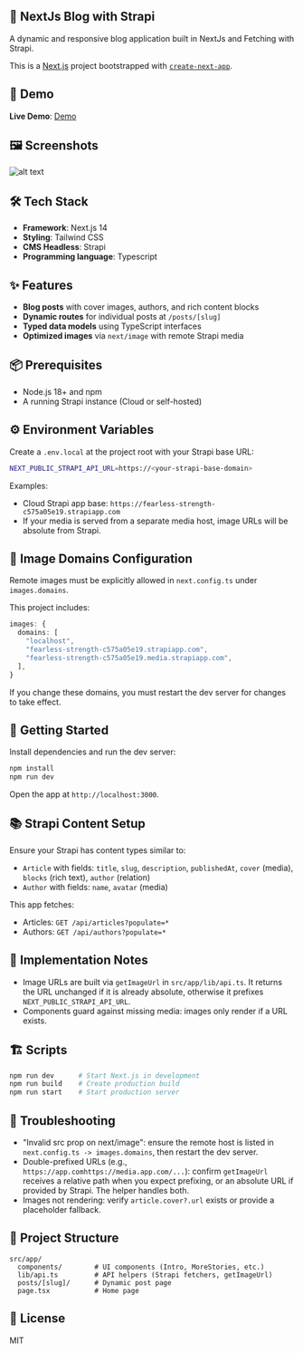 ## 📗 NextJs Blog with Strapi

A dynamic and responsive blog application built in NextJs and Fetching with Strapi.

This is a [Next.js](https://nextjs.org) project bootstrapped with [`create-next-app`](https://nextjs.org/docs/app/api-reference/cli/create-next-app).

## 🚀 Demo

**Live Demo**: [Demo](https://nextjs-strapi-blog-8lf6.onrender.com)

## 🖼️ Screenshots

![alt text](https://repository-images.githubusercontent.com/1067267080/3c8a6d79-392a-4a88-8360-d5f98c7f6db9)

## 🛠️ Tech Stack

- **Framework**: Next.js 14
- **Styling**: Tailwind CSS
- **CMS Headless**: Strapi
- **Programming language**: Typescript

## ✨ Features

- **Blog posts** with cover images, authors, and rich content blocks
- **Dynamic routes** for individual posts at `/posts/[slug]`
- **Typed data models** using TypeScript interfaces
- **Optimized images** via `next/image` with remote Strapi media

## 📦 Prerequisites

- Node.js 18+ and npm
- A running Strapi instance (Cloud or self-hosted)

## ⚙️ Environment Variables

Create a `.env.local` at the project root with your Strapi base URL:

```bash
NEXT_PUBLIC_STRAPI_API_URL=https://<your-strapi-base-domain>
```

Examples:
- Cloud Strapi app base: `https://fearless-strength-c575a05e19.strapiapp.com`
- If your media is served from a separate media host, image URLs will be absolute from Strapi.

## 🔧 Image Domains Configuration

Remote images must be explicitly allowed in `next.config.ts` under `images.domains`.

This project includes:

```ts
images: {
  domains: [
    "localhost",
    "fearless-strength-c575a05e19.strapiapp.com",
    "fearless-strength-c575a05e19.media.strapiapp.com",
  ],
}
```

If you change these domains, you must restart the dev server for changes to take effect.

## 🚀 Getting Started

Install dependencies and run the dev server:

```bash
npm install
npm run dev
```

Open the app at `http://localhost:3000`.

## 📚 Strapi Content Setup

Ensure your Strapi has content types similar to:
- `Article` with fields: `title`, `slug`, `description`, `publishedAt`, `cover` (media), `blocks` (rich text), `author` (relation)
- `Author` with fields: `name`, `avatar` (media)

This app fetches:
- Articles: `GET /api/articles?populate=*`
- Authors: `GET /api/authors?populate=*`

## 🧠 Implementation Notes

- Image URLs are built via `getImageUrl` in `src/app/lib/api.ts`. It returns the URL unchanged if it is already absolute, otherwise it prefixes `NEXT_PUBLIC_STRAPI_API_URL`.
- Components guard against missing media: images only render if a URL exists.

## 🏗️ Scripts

```bash
npm run dev      # Start Next.js in development
npm run build    # Create production build
npm run start    # Start production server
```

## 🐛 Troubleshooting

- "Invalid src prop on next/image": ensure the remote host is listed in `next.config.ts -> images.domains`, then restart the dev server.
- Double-prefixed URLs (e.g., `https://app.comhttps://media.app.com/...`): confirm `getImageUrl` receives a relative path when you expect prefixing, or an absolute URL if provided by Strapi. The helper handles both.
- Images not rendering: verify `article.cover?.url` exists or provide a placeholder fallback.

## 📂 Project Structure

```
src/app/
  components/        # UI components (Intro, MoreStories, etc.)
  lib/api.ts         # API helpers (Strapi fetchers, getImageUrl)
  posts/[slug]/      # Dynamic post page
  page.tsx           # Home page
```

## 📄 License

MIT